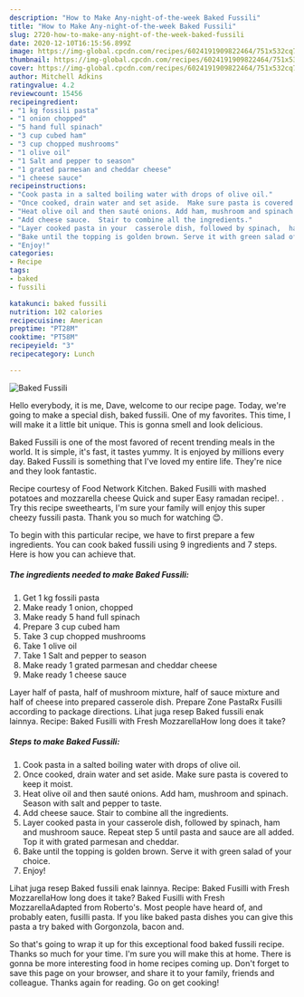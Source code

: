```yaml
---
description: "How to Make Any-night-of-the-week Baked Fussili"
title: "How to Make Any-night-of-the-week Baked Fussili"
slug: 2720-how-to-make-any-night-of-the-week-baked-fussili
date: 2020-12-10T16:15:56.899Z
image: https://img-global.cpcdn.com/recipes/6024191909822464/751x532cq70/baked-fussili-recipe-main-photo.jpg
thumbnail: https://img-global.cpcdn.com/recipes/6024191909822464/751x532cq70/baked-fussili-recipe-main-photo.jpg
cover: https://img-global.cpcdn.com/recipes/6024191909822464/751x532cq70/baked-fussili-recipe-main-photo.jpg
author: Mitchell Adkins
ratingvalue: 4.2
reviewcount: 15456
recipeingredient:
- "1 kg fossili pasta"
- "1 onion chopped"
- "5 hand full spinach"
- "3 cup cubed ham"
- "3 cup chopped mushrooms"
- "1 olive oil"
- "1 Salt and pepper to season"
- "1 grated parmesan and cheddar cheese"
- "1 cheese sauce"
recipeinstructions:
- "Cook pasta in a salted boiling water with drops of olive oil."
- "Once cooked, drain water and set aside.  Make sure pasta is covered to keep it moist."
- "Heat olive oil and then sauté onions. Add ham, mushroom and spinach. Season with salt and pepper to taste."
- "Add cheese sauce.  Stair to combine all the ingredients."
- "Layer cooked pasta in your  casserole dish, followed by spinach,  ham and mushroom  sauce. Repeat step 5 until pasta and sauce are all added. Top it with grated parmesan and cheddar."
- "Bake until the topping is golden brown. Serve it with green salad of your choice."
- "Enjoy!"
categories:
- Recipe
tags:
- baked
- fussili

katakunci: baked fussili 
nutrition: 102 calories
recipecuisine: American
preptime: "PT28M"
cooktime: "PT58M"
recipeyield: "3"
recipecategory: Lunch

---
```



![Baked Fussili](https://img-global.cpcdn.com/recipes/6024191909822464/751x532cq70/baked-fussili-recipe-main-photo.jpg)

Hello everybody, it is me, Dave, welcome to our recipe page. Today, we're going to make a special dish, baked fussili. One of my favorites. This time, I will make it a little bit unique. This is gonna smell and look delicious.

Baked Fussili is one of the most favored of recent trending meals in the world. It is simple, it's fast, it tastes yummy. It is enjoyed by millions every day. Baked Fussili is something that I've loved my entire life. They're nice and they look fantastic.

Recipe courtesy of Food Network Kitchen. Baked Fusilli with mashed potatoes and mozzarella cheese Quick and super Easy ramadan recipe!. . Try this recipe sweethearts, I&#39;m sure your family will enjoy this super cheezy fussili pasta. Thank you so much for watching 😊.


To begin with this particular recipe, we have to first prepare a few ingredients. You can cook baked fussili using 9 ingredients and 7 steps. Here is how you can achieve that.

<!--inarticleads1-->

##### The ingredients needed to make Baked Fussili:

1. Get 1 kg fossili pasta
1. Make ready 1 onion, chopped
1. Make ready 5 hand full spinach
1. Prepare 3 cup cubed ham
1. Take 3 cup chopped mushrooms
1. Take 1 olive oil
1. Take 1 Salt and pepper to season
1. Make ready 1 grated parmesan and cheddar cheese
1. Make ready 1 cheese sauce


Layer half of pasta, half of mushroom mixture, half of sauce mixture and half of cheese into prepared casserole dish. Prepare Zone PastaRx Fusilli according to package directions. Lihat juga resep Baked fussili enak lainnya. Recipe: Baked Fusilli with Fresh MozzarellaHow long does it take? 

<!--inarticleads2-->

##### Steps to make Baked Fussili:

1. Cook pasta in a salted boiling water with drops of olive oil.
1. Once cooked, drain water and set aside.  Make sure pasta is covered to keep it moist.
1. Heat olive oil and then sauté onions. Add ham, mushroom and spinach. Season with salt and pepper to taste.
1. Add cheese sauce.  Stair to combine all the ingredients.
1. Layer cooked pasta in your  casserole dish, followed by spinach,  ham and mushroom  sauce. Repeat step 5 until pasta and sauce are all added. Top it with grated parmesan and cheddar.
1. Bake until the topping is golden brown. Serve it with green salad of your choice.
1. Enjoy!


Lihat juga resep Baked fussili enak lainnya. Recipe: Baked Fusilli with Fresh MozzarellaHow long does it take? Baked Fusilli with Fresh MozzarellaAdapted from Roberto&#39;s. Most people have heard of, and probably eaten, fusilli pasta. If you like baked pasta dishes you can give this pasta a try baked with Gorgonzola, bacon and. 

So that's going to wrap it up for this exceptional food baked fussili recipe. Thanks so much for your time. I'm sure you will make this at home. There is gonna be more interesting food in home recipes coming up. Don't forget to save this page on your browser, and share it to your family, friends and colleague. Thanks again for reading. Go on get cooking!
